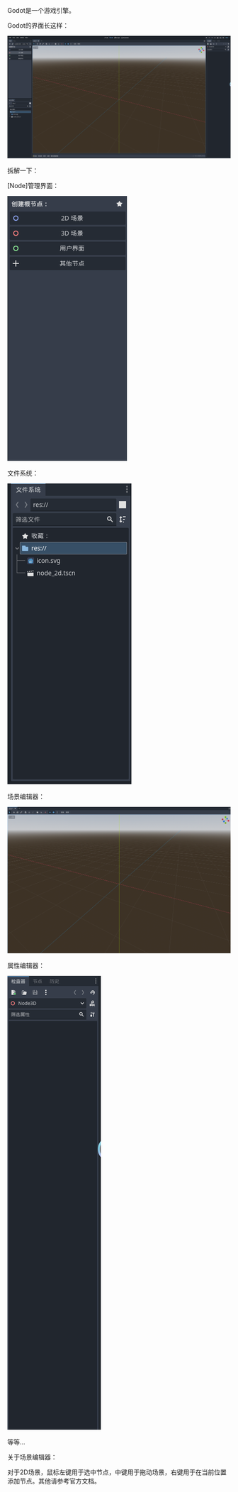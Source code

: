 Godot是一个游戏引擎。

Godot的界面长这样：

![img](./res/godot_interface.png)

拆解一下：

[Node]管理界面：

![芝士Node管理](./res/nodemgn.png)

文件系统：

![文件系统](./res/filemgn.png)

场景编辑器：

![场景编辑器](./res/scene_editor.png)

属性编辑器：

![属性编辑器](./res/property_editor.png)

等等...

关于场景编辑器：

对于2D场景，鼠标左键用于选中节点，中键用于拖动场景，右键用于在当前位置添加节点。其他请参考官方文档。

